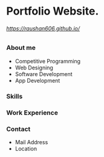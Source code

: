 # Portfolio Website.
###### https://raushan606.github.io/

### About me
* Competitive Programming
* Web Designing
* Software Development
* App Development



### Skills
### Work Experience

### Contact
* Mail Address
* Location

